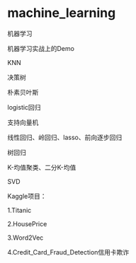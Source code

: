 # machine_learning
机器学习

机器学习实战上的Demo

KNN

决策树

朴素贝叶斯

logistic回归

支持向量机

线性回归、岭回归、lasso、前向逐步回归

树回归

K-均值聚类、二分K-均值

SVD

Kaggle项目：

1.Titanic

2.HousePrice

3.Word2Vec

4.Credit_Card_Fraud_Detection信用卡欺诈
